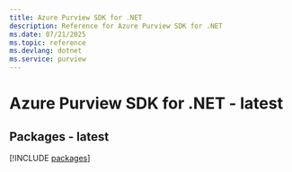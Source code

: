 ```yaml
---
title: Azure Purview SDK for .NET
description: Reference for Azure Purview SDK for .NET
ms.date: 07/21/2025
ms.topic: reference
ms.devlang: dotnet
ms.service: purview
---
```

# Azure Purview SDK for .NET - latest
## Packages - latest
[!INCLUDE [packages](purview-index.md)]